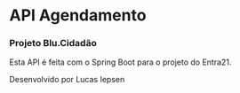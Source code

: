 # API Agendamento
### Projeto Blu.Cidadão

Esta API é feita com o Spring Boot para o projeto do Entra21.

Desenvolvido por Lucas Iepsen 
